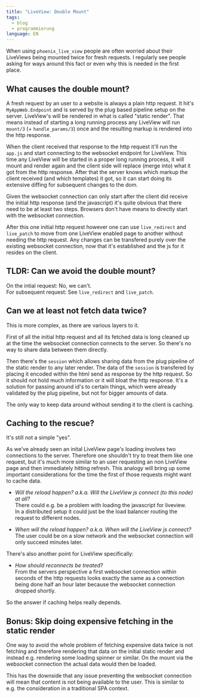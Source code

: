 ```yaml
---
title: "LiveView: Double Mount"
tags: 
  - blog
  - programmierung
language: EN
---
```


When using `phoenix_live_view` people are often worried about their LiveViews 
being mounted twice for fresh requests. I regularly see people asking for ways around
this fact or even why this is needed in the first place.

<!-- excerpt -->

## What causes the double mount?

A fresh request by an user to a website is always a plain http request. It hit's
`MyAppWeb.Endpoint` and is served by the plug based pipeline setup on the server.
LiveView's will be rendered in what is called "static render". That means
instead of starting a long running process any LiveView will run `mount/3` 
(+ `handle_params/3`) once and the resulting markup is rendered into the http 
response.

When the client received that response to the http request it'll run the `app.js`
and start connecting to the websocket endpoint for LiveView. This time any LiveView
will be started in a proper long running process, it will mount and render again
and the client side will replace (merge into) what it got from the http response.
After that the server knows which markup the client received (and which templates)
it got, so it can start doing its extensive diffing for subsequent changes to the dom.

Given the websocket connection can only start after the client did receive the initial
http response (and the javascript) it's quite obvious that there need to be at least
two steps. Browsers don't have means to directly start with the websocket connection.

After this one initial http request however one can use `live_redirect` and `live_patch`
to move from one LiveView enabled page to another without needing the http request.
Any changes can be transfered purely over the existing websocket connection, now that
it's established and the js for it resides on the client.

## TLDR: Can we avoid the double mount?

On the intial request: No, we can't.  
For subsequent request: See `live_redirect` and `live_patch`.

## Can we at least not fetch data twice?

This is more complex, as there are various layers to it.

First of all the initial http request and all its fetched data is long cleaned up
at the time the websocket connection connects to the server. So there's no way to 
share data between them directly. 

Then there's the `session` which allows sharing data from the plug pipeline of the
static render to any later render. The data of the `session` is transfered by 
placing it encoded within the html send as response by the http request. So it 
should not hold much information or it will bloat the http response. It's a solution
for passing around id's to certain things, which were already validated by the plug
pipeline, but not for bigger amounts of data. 

The only way to keep data around without sending it to the client is caching.

## Caching to the rescue?

It's still not a simple "yes".

As we've already seen an inital LiveView page's loading involves two connections
to the server. Therefore one shouldn't try to treat them like one request, but 
it's much more similar to an user requesting an non LiveView page and then 
immediately hitting refresh. This analogy will bring up some important considerations 
for the time the first of those requests might want to cache data.

- _Will the reload happen? a.k.a. Will the LiveView js connect (to this node) at all?_  
  There could e.g. be a problem with loading the javascript for liveview.  
  In a distributed setup it could just be the load balancer routing the request
  to different nodes.

- _When will the reload happen? a.k.a. When will the LiveView js connect?_  
  The user could be on a slow network and the websocket connection will only succeed minutes later.

There's also another point for LiveView specifically:

- _How should reconnects be treated?_  
  From the servers perspective a first websocket connection within seconds
  of the http requests looks exactly the same as a connection being done
  half an hour later because the websocket connection dropped shortly.

So the answer if caching helps really depends.

## Bonus: Skip doing expensive fetching in the static render

One way to avoid the whole problem of fetching expensive data twice is not 
fetching and therefore rendering that data on the initial static
render and instead e.g. rendering some loading spinner or similar. On the
mount via the websocket connection the actual data would then be loaded.

This has the downside that any issue preventing the websocket connection will
mean that content is not being available to the user. This is similar to e.g.
the consideration in a traditional SPA context.